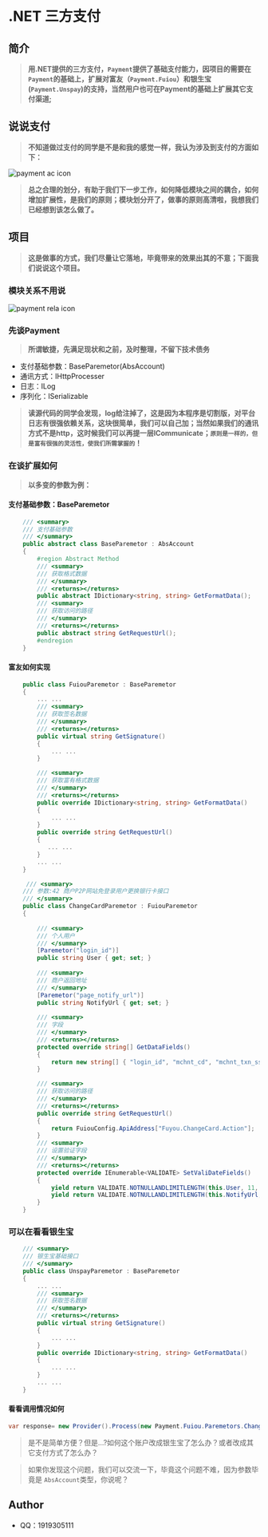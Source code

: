 # .NET 三方支付

## 简介
> __用.NET提供的三方支付，`Payment`提供了基础支付能力，因项目的需要在`Payment`的基础上，扩展对富友（`Payment.Fuiou`）和银生宝(`Payment.Unspay`)的支持，当然用户也可在Payment的基础上扩展其它支付渠道;__

## 说说支付
> __不知道做过支付的同学是不是和我的感觉一样，我认为涉及到支付的方面如下：__

![payment ac icon](https://github.com/x-share/payment/blob/master/Design/p1.png)

> **总之合理的划分，有助于我们下一步工作，如何降低模块之间的耦合，如何增加扩展性，是我们的原则；模块划分开了，做事的原则高清啦，我想我们已经想到该怎么做了。**

## 项目
> __这是做事的方式，我们尽量让它落地，毕竟带来的效果出其的不意；下面我们说说这个项目。__

### 模块关系不用说
![payment rela icon](https://github.com/x-share/payment/blob/master/Design/p2.png)

### 先谈Payment
> __所谓敏捷，先满足现状和之前，及时整理，不留下技术债务__

* 支付基础参数：BaseParemetor(AbsAccount)
* 通讯方式：IHttpProcesser
* 日志：ILog
* 序列化：ISerializable

> __读源代码的同学会发现，log给注掉了，这是因为本程序是切割版，对平台日志有很强依赖关系，这块很简单，我们可以自己加；当然如果我们的通讯方式不是http，这时候我们可以再提一层ICommunicate；`原则是一样的，但是富有很强的灵活性，使我们所需掌握的`！__

### 在谈扩展如何
> __以多变的参数为例：__

#### 支付基础参数：BaseParemetor
``` csharp
    /// <summary>
    /// 支付基础参数
    /// </summary>
    public abstract class BaseParemetor : AbsAccount
    {
        #region Abstract Method
        /// <summary>
        /// 获取格式数据
        /// </summary>
        /// <returns></returns>
        public abstract IDictionary<string, string> GetFormatData();
        /// <summary>
        /// 获取访问的路径
        /// </summary>
        /// <returns></returns>
        public abstract string GetRequestUrl();
        #endregion
    }
```
#### 富友如何实现
``` csharp
    public class FuiouParemetor : BaseParemetor
    {
        ... ...
        /// <summary>
        /// 获取签名数据
        /// </summary>
        /// <returns></returns>
        public virtual string GetSignature()
        {
            ... ...
        }

        /// <summary>
        /// 获取富有格式数据
        /// </summary>
        /// <returns></returns>
        public override IDictionary<string, string> GetFormatData()
        {
            ... ...
        }
        public override string GetRequestUrl()
        {
           ... ...
        }
        ... ...
    }

     /// <summary>
    /// 参数:42 商户P2P网站免登录用户更换银行卡接口
    /// </summary>
    public class ChangeCardParemetor : FuiouParemetor
    {
        
        /// <summary>
        /// 个人用户
        /// </summary>
        [Paremetor("login_id")]
        public string User { get; set; }
        
        /// <summary>
        /// 商户返回地址
        /// </summary>
        [Paremetor("page_notify_url")]
        public string NotifyUrl { get; set; }
        
        /// <summary>
        /// 字段
        /// </summary>
        /// <returns></returns>
        protected override string[] GetDataFields()
        {
            return new string[] { "login_id", "mchnt_cd", "mchnt_txn_ssn", "page_notify_url","signature" };
        }

        /// <summary>
        /// 获取访问的路径
        /// </summary>
        /// <returns></returns>
        public override string GetRequestUrl()
        {
            return FuiouConfig.ApiAddress["Fuyou.ChangeCard.Action"];
        }
        /// <summary>
        /// 设置验证字段
        /// </summary>
        /// <returns></returns>
        protected override IEnumerable<VALIDATE> SetValiDateFields()
        {
            yield return VALIDATE.NOTNULLANDLIMITLENGTH(this.User, 11, "用户登录ID");
            yield return VALIDATE.NOTNULLANDLIMITLENGTH(this.NotifyUrl, 200, "商户前端接收交易结果地址");
        }
    }
```

### 可以在看看银生宝
```` csharp
    /// <summary>
    /// 银生宝基础接口
    /// </summary>
    public class UnspayParemetor : BaseParemetor
    {
        ... ...
        /// <summary>
        /// 获取签名数据
        /// </summary>
        /// <returns></returns>
        public virtual string GetSignature()
        {
            ... ...
        }
        public override IDictionary<string, string> GetFormatData()
        {
            ... ...
        }
        ... ...
    }

````
####  看看调用情况如何
```` csharp
var response= new Provider().Process(new Payment.Fuiou.Paremetors.ChangeCardParemetor());
````
> 是不是简单方便？但是...?如何这个账户改成银生宝了怎么办？或者改成其它支付方式了怎么办？

> 如果你发现这个问题，我们可以交流一下，毕竟这个问题不难，因为参数毕竟是       `AbsAccount`类型，你说呢？

## Author
* QQ：1919305111

